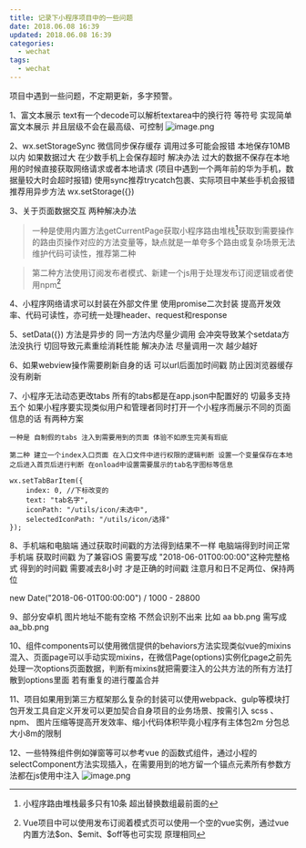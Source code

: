 ```yaml
---
title: 记录下小程序项目中的一些问题
date: 2018.06.08 16:39
updated: 2018.06.08 16:39
categories: 
  - wechat
tags:
  - wechat
---
```

项目中遇到一些问题，不定期更新，多字预警。

1、富文本展示   text有一个decode可以解析textarea中的换行符 等符号 实现简单富文本展示 并且层级不会在最高级、可控制
![image.png](https://cdn.jsdelivr.net/gh/BestJarvan/pic-imgs/imgs/202201171420624.png)
<!-- more -->
2、wx.setStorageSync 微信同步保存缓存 调用过多可能会报错 本地保存10MB以内 如果数据过大  在少数手机上会保存超时 解决办法 过大的数据不保存在本地 用的时候直接获取网络请求或者本地请求 (项目中遇到一个两年前的华为手机，数据量较大时会超时报错) 使用sync推荐trycatch包裹、实际项目中某些手机会报错 推荐用异步方法 wx.setStorage({})

3、关于页面数据交互 两种解决办法
>一种是使用内置方法getCurrentPage获取小程序路由堆栈[^router]获取到需要操作的路由页操作对应的方法变量等，缺点就是一单夸多个路由或复杂场景无法维护代码可读性，推荐第二种

>第二种方法使用订阅发布者模式、新建一个js用于处理发布订阅逻辑或者使用npm[^publish]

4、小程序网络请求可以封装在外部文件里 使用promise二次封装 提高开发效率、代码可读性，亦可统一处理header、request和response

5、setData({}) 方法是异步的  同一方法内尽量少调用 会冲突导致某个setdata方法没执行 切回导致元素重绘消耗性能 解决办法 尽量调用一次 越少越好

6、如果webview操作需要刷新自身的话 可以url后面加时间戳 防止因浏览器缓存没有刷新

7、小程序无法动态更改tabs  所有的tabs都是在app.json中配置好的 切最多支持五个 如果小程序要实现类似用户和管理者同时打开一个小程序而展示不同的页面信息的话 有两种方案 

    一种是 自制假的tabs 注入到需要用到的页面 体验不如原生完美有瑕疵
    
    第二种 建立一个index入口页面 在入口文件中进行权限的逻辑判断 设置一个变量保存在本地 之后进入首页后进行判断 在onload中设置需要展示的tab名字图标等信息
```
wx.setTabBarItem({
    index: 0, //下标改变的
    text: "tab名字",
    iconPath: "/utils/icon/未选中",
    selectedIconPath: "/utils/icon/选择"
});
```

8、手机端和电脑端 通过获取时间戳的方法得到结果不一样  电脑端得到时间正常 手机端 获取时间戳 为了兼容iOS 需要写成 "2018-06-01T00:00:00"这种完整格式 得到的时间戳 需要减去8小时 才是正确的时间戳 注意月和日不足两位、保持两位 

new Date("2018-06-01T00:00:00") / 1000 - 28800

9、部分安卓机 图片地址不能有空格 不然会识别不出来 比如 aa bb.png 需写成aa_bb.png

10、组件components可以使用微信提供的behaviors方法实现类似vue的mixins混入、页面page可以手动实现mixins，在微信Page(options)实例化page之前先处理一次options页面数据，判断有mixins就把需要注入的公共方法的所有方法打散到options里面 若有重复的进行覆盖合并

11、项目如果用到第三方框架那么复杂的封装可以使用webpack、gulp等模块打包开发工具自定义开发可以更加契合自身项目的业务场景、按需引入 scss 、 npm、 图片压缩等提高开发效率、缩小代码体积毕竟小程序有主体包2m 分包总大小8m的限制

12、一些特殊组件例如弹窗等可以参考vue 的函数式组件，通过小程的selectComponent方法实现插入，在需要用到的地方留一个锚点元素所有参数方法都在js使用中注入
![image.png](https://cdn.jsdelivr.net/gh/BestJarvan/pic-imgs/imgs/202201171420368.png)

[^router]: 小程序路由堆栈最多只有10条 超出替换数组最前面的
[^publish]: Vue项目中可以使用发布订阅着模式页可以使用一个空的vue实例，通过vue内置方法\$on、\$emit、\$off等也可实现 原理相同